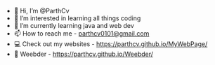 - 👋 Hi, I’m @ParthCv 
- 👀 I’m interested in learning all things coding
- 🌱 I’m currently learning java and web dev
- 📫 How to reach me - parthcv0101@gmail.com
- 💻 Check out my websites - https://parthcv.github.io/MyWebPage/
- 💙 Weebder - https://parthcv.github.io/Weebder/ 
<!---
ParthCv/ParthCv is a ✨ special ✨ repository because its `README.md` (this file) appears on your GitHub profile.
You can click the Preview link to take a look at your changes.
--->
